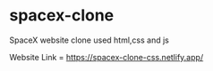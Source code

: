 # spacex-clone
SpaceX website clone used html,css and js

Website Link = https://spacex-clone-css.netlify.app/
